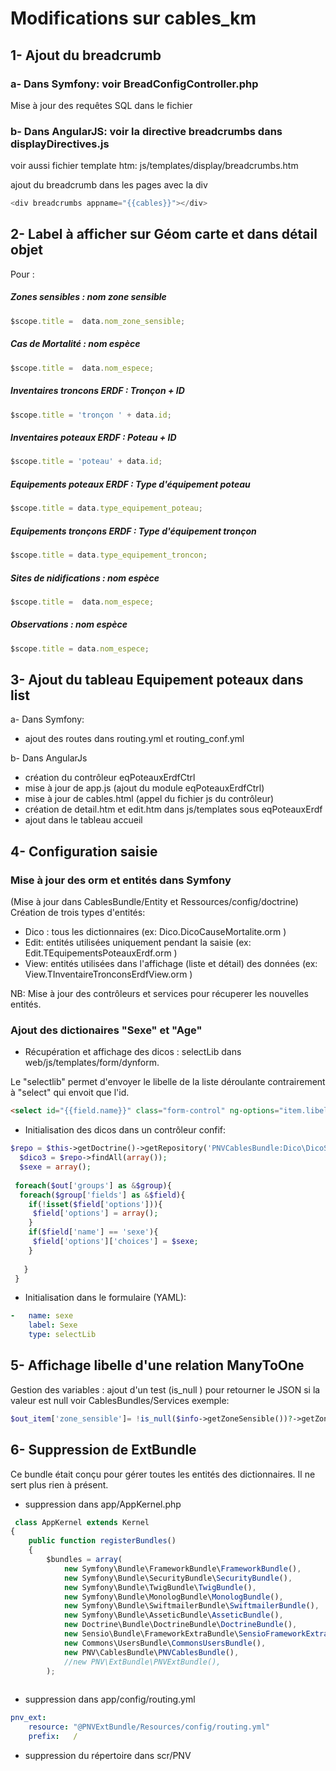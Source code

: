 # Modifications sur cables_km

## 1- Ajout du breadcrumb 

### a- Dans Symfony: voir  BreadConfigController.php
Mise à jour des requêtes SQL dans le fichier


### b- Dans AngularJS: voir la directive breadcrumbs dans displayDirectives.js 

voir aussi fichier template htm: js/templates/display/breadcrumbs.htm

ajout du breadcrumb dans les pages avec la div 
```javascript 
<div breadcrumbs appname="{{cables}}"></div> 
```

## 2- Label à afficher sur Géom carte et dans détail objet

Pour : 

##### Zones sensibles : nom zone sensible
```javascript
$scope.title =  data.nom_zone_sensible;
```
##### Cas de Mortalité : nom espèce
```javascript
$scope.title =  data.nom_espece;
```
##### Inventaires troncons ERDF : Tronçon + ID
```javascript
$scope.title = 'tronçon ' + data.id;
```
##### Inventaires poteaux ERDF : Poteau + ID
```javascript
$scope.title = 'poteau' + data.id;
```
##### Equipements poteaux ERDF : Type d'équipement poteau
```javascript
$scope.title = data.type_equipement_poteau;
```
##### Equipements tronçons ERDF : Type d'équipement tronçon
```javascript
$scope.title = data.type_equipement_troncon;
```
##### Sites de nidifications : nom espèce
```javascript
$scope.title =  data.nom_espece;
```
##### Observations : nom espèce
```javascript
$scope.title = data.nom_espece;
```
 
## 3- Ajout du tableau Equipement poteaux dans list

a- Dans Symfony:
- ajout des routes dans routing.yml et routing_conf.yml

b- Dans AngularJs
- création du contrôleur eqPoteauxErdfCtrl
- mise à jour de app.js (ajout du module eqPoteauxErdfCtrl)
- mise à jour de cables.html (appel du fichier js du contrôleur)
- création de detail.htm et edit.htm dans js/templates sous eqPoteauxErdf
- ajout dans le tableau accueil 


## 4- Configuration saisie
### Mise à jour des orm et entités dans Symfony 
(Mise à jour dans  CablesBundle/Entity et Ressources/config/doctrine) 
Création de trois types d'entités:
- Dico : tous les dictionnaires (ex: Dico.DicoCauseMortalite.orm )
- Edit: entités utilisées uniquement pendant la saisie  (ex: Edit.TEquipementsPoteauxErdf.orm )
- View: entités utilisées dans l'affichage (liste et détail) des données (ex: View.TInventaireTronconsErdfView.orm )

NB: Mise à jour des contrôleurs et services pour récuperer les nouvelles entités.

### Ajout des dictionaires "Sexe" et "Age"

- Récupération et affichage des dicos : selectLib dans web/js/templates/form/dynform.

Le "selectlib" permet d'envoyer le libelle de la liste déroulante contrairement à "select" qui envoit que l'id. 
```html
<select id="{{field.name}}" class="form-control" ng-options="item.libelle as item.libelle for item in field.options.choices" ng-model="data[field.name]" ng-if="field.type=='selectLib' && !field.options.multi" ng-disabled="field.options.readOnly"></select>
```
- Initialisation des dicos dans un contrôleur confif: 
``` php
$repo = $this->getDoctrine()->getRepository('PNVCablesBundle:Dico\DicoSexe');
  $dico3 = $repo->findAll(array());
  $sexe = array();
 
 foreach($out['groups'] as &$group){
  foreach($group['fields'] as &$field){
    if(!isset($field['options'])){
     $field['options'] = array();
    }
    if($field['name'] == 'sexe'){
     $field['options']['choices'] = $sexe;
    }
    
   }
 }
```

- Initialisation dans le formulaire (YAML):
```yaml
-   name: sexe
    label: Sexe
    type: selectLib 
 ```

## 5- Affichage libelle d'une relation ManyToOne
Gestion des variables : ajout d'un test (is_null ) pour retourner le JSON si la valeur est null
voir CablesBundles/Services
exemple: 
```php
$out_item['zone_sensible']= !is_null($info->getZoneSensible())?->getZoneSensible()->getNomZoneSensible():'';
```

## 6- Suppression de ExtBundle

Ce bundle était conçu pour gérer toutes les entités des dictionnaires. Il ne sert plus rien à présent. 

- suppression dans app/AppKernel.php 
```javascript
 class AppKernel extends Kernel
{
    public function registerBundles()
    {
        $bundles = array(
            new Symfony\Bundle\FrameworkBundle\FrameworkBundle(),
            new Symfony\Bundle\SecurityBundle\SecurityBundle(),
            new Symfony\Bundle\TwigBundle\TwigBundle(),
            new Symfony\Bundle\MonologBundle\MonologBundle(),
            new Symfony\Bundle\SwiftmailerBundle\SwiftmailerBundle(),
            new Symfony\Bundle\AsseticBundle\AsseticBundle(),
            new Doctrine\Bundle\DoctrineBundle\DoctrineBundle(),
            new Sensio\Bundle\FrameworkExtraBundle\SensioFrameworkExtraBundle(),
            new Commons\UsersBundle\CommonsUsersBundle(),
            new PNV\CablesBundle\PNVCablesBundle(),   
            //new PNV\ExtBundle\PNVExtBundle(),         
        );
       
```
- suppression dans app/config/routing.yml
```yml
pnv_ext:
    resource: "@PNVExtBundle/Resources/config/routing.yml"
    prefix:   /
```
- suppression du répertoire dans scr/PNV


